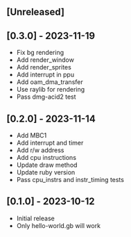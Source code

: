 ## [Unreleased]

## [0.3.0] - 2023-11-19

- Fix bg rendering
- Add render_window
- Add render_sprites
- Add interrupt in ppu
- Add oam_dma_transfer
- Use raylib for rendering
- Pass dmg-acid2 test

## [0.2.0] - 2023-11-14

- Add MBC1
- Add interrupt and timer
- Add r/w address
- Add cpu instructions
- Update draw method
- Update ruby version
- Pass cpu_instrs and instr_timing tests

## [0.1.0] - 2023-10-12

- Initial release
- Only hello-world.gb will work
